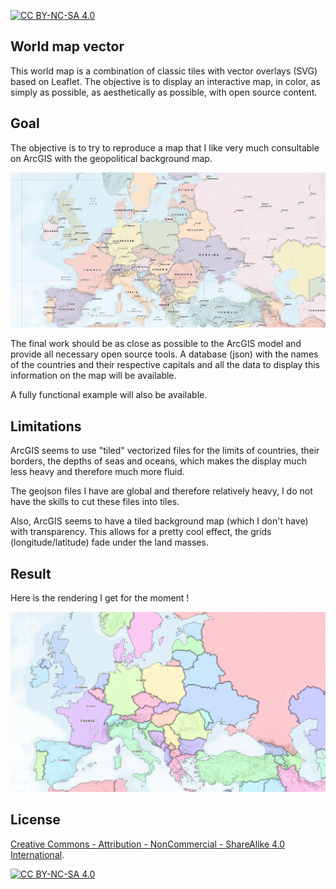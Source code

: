 [![CC BY-NC-SA 4.0][license-shield]][license-url]

## World map vector

This world map is a combination of classic tiles with vector overlays (SVG) based on Leaflet.
The objective is to display an interactive map, in color, as simply as possible, as aesthetically as possible, with open source content.

## Goal

The objective is to try to reproduce a map that I like very much consultable on ArcGIS with the geopolitical background map.

[![ArcGIS map][arcgis-screenshot]](https://www.arcgis.com/apps/mapviewer/)

The final work should be as close as possible to the ArcGIS model and provide all necessary open source tools. A database (json) with the names of the countries and their respective capitals and all the data to display this information on the map will be available.

A fully functional example will also be available.

## Limitations

ArcGIS seems to use "tiled" vectorized files for the limits of countries, their borders, the depths of seas and oceans, which makes the display much less heavy and therefore much more fluid.

The geojson files I have are global and therefore relatively heavy, I do not have the skills to cut these files into tiles.

Also, ArcGIS seems to have a tiled background map (which I don't have) with transparency. This allows for a pretty cool effect, the grids (longitude/latitude) fade under the land masses.

## Result

Here is the rendering I get for the moment !

![Result map][map-screenshot]

## License

[Creative Commons - Attribution - NonCommercial - ShareAlike 4.0 International][license-url].

[![CC BY-NC-SA 4.0][license-image]][license-url]

[license-url]: https://creativecommons.org/licenses/by-nc-sa/4.0/
[license-image]: https://licensebuttons.net/l/by-nc-sa/4.0/88x31.png
[license-shield]: https://img.shields.io/badge/License-CC%20BY--NC--SA%204.0-lightgrey.svg?style=for-the-badge
[arcgis-screenshot]: map-arcgis.png
[map-screenshot]: map.png
